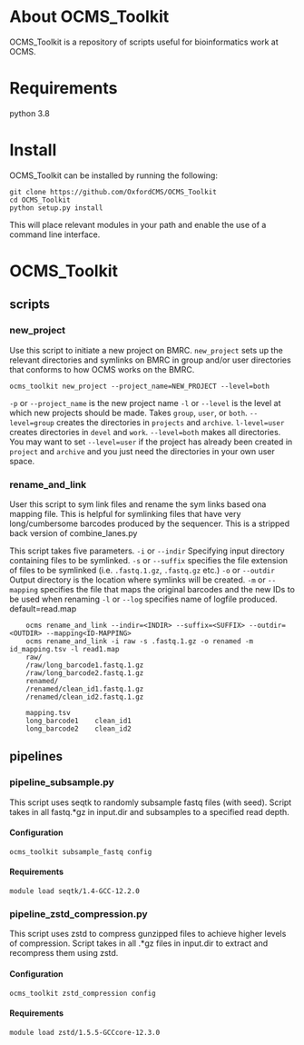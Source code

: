# About OCMS_Toolkit
OCMS_Toolkit is a repository of scripts useful for bioinformatics work at OCMS.

# Requirements
python 3.8

# Install
OCMS_Toolkit can be installed by running the following:
```
git clone https://github.com/OxfordCMS/OCMS_Toolkit
cd OCMS_Toolkit
python setup.py install
```
This will place relevant modules in your path and enable the use of a command line interface.

# OCMS_Toolkit
## scripts
### new_project
Use this script to initiate a new project on BMRC. `new_project` sets up the relevant directories and symlinks on BMRC in group and/or user directories that conforms to how OCMS works on the BMRC.

```
ocms_toolkit new_project --project_name=NEW_PROJECT --level=both
```

`-p` or `--project_name` is the new project name
`-l` or `--level` is the level at which new projects should be made. Takes `group`, `user`, or `both`. `--level=group` creates the directories in `projects` and `archive`. `l-level=user` creates directories in `devel` and `work`. `--level=both` makes all directories. You may want to set `--level=user` if the project has already been created in `project` and `archive` and you just need the directories in your own user space.

### rename_and_link
User this script to sym link files and rename the sym links based ona mapping file. This is helpful for symlinking files that have very long/cumbersome barcodes produced by the sequencer. This is a stripped back version of combine_lanes.py

This script takes five parameters.
`-i` or `--indir` Specifying input directory containing files to be symlinked.
`-s` or `--suffix` specifies the file extension of files to be symlinked (i.e. `.fastq.1.gz`, `.fastq.gz` etc.)
`-o` or `--outdir` Output directory is the location where symlinks will be created.
`-m` or `--mapping` specifies the file that maps the original barcodes and the new IDs to be used when renaming
`-l` or `--log` specifies name of logfile produced. default=read.map
```
    ocms rename_and_link --indir=<INDIR> --suffix=<SUFFIX> --outdir=<OUTDIR> --mapping<ID-MAPPING>
    ocms rename_and_link -i raw -s .fastq.1.gz -o renamed -m id_mapping.tsv -l read1.map
    raw/
	/raw/long_barcode1.fastq.1.gz
	/raw/long_barcode2.fastq.1.gz
    renamed/
	/renamed/clean_id1.fastq.1.gz
	/renamed/clean_id2.fastq.1.gz

    mapping.tsv
    long_barcode1    clean_id1
    long_barcode2    clean_id2
```

## pipelines
### pipeline_subsample.py
This script uses seqtk to randomly subsample fastq files (with seed). Script takes in all fastq.*gz in input.dir and subsamples to a specified read depth.

#### Configuration
`ocms_toolkit subsample_fastq config`

#### Requirements
`module load seqtk/1.4-GCC-12.2.0`

### pipeline_zstd_compression.py
This script uses zstd to compress gunzipped files to achieve higher levels of compression. Script takes in all .*gz files in input.dir to extract and recompress them using zstd.

#### Configuration
`ocms_toolkit zstd_compression config`

#### Requirements
`module load zstd/1.5.5-GCCcore-12.3.0`